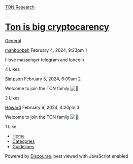 [TON Research](/)

# [Ton is big cryptocarency](/t/ton-is-big-cryptocarency/223)

[General](/c/general/4) 

    

[mahboobeh](https://tonresear.ch/u/mahboobeh)  February 4, 2024, 9:23pm  1

I love massenger telegram and toncoin

  4 Likes

[Simpson](https://tonresear.ch/u/Simpson) February 5, 2024, 6:09am  2

Welcome to join the TON family ![:star_struck:](https://tonresear.ch/images/emoji/twitter/star_struck.png?v=12 ":star_struck:")

  2 Likes

[Howard](https://tonresear.ch/u/Howard) February 9, 2024, 4:20pm  3

Welcome to join the TON family ![:star_struck:](https://tonresear.ch/images/emoji/twitter/star_struck.png?v=12 ":star_struck:")

  1 Like

*   [Home](/)
*   [Categories](/categories)
*   [Guidelines](/guidelines)

Powered by [Discourse](https://www.discourse.org), best viewed with JavaScript enabled